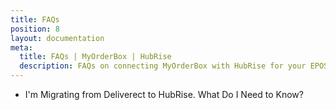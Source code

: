 ```yaml
---
title: FAQs
position: 8
layout: documentation
meta:
  title: FAQs | MyOrderBox | HubRise
  description: FAQs on connecting MyOrderBox with HubRise for your EPOS to work with other apps as a cohesive whole. Connect apps and synchronise your data.
---
```


- <Link to="/apps/myorderbox/faqs/migrating-from-deliverect/">I'm Migrating from Deliverect to HubRise. What Do I Need to Know?</Link>
